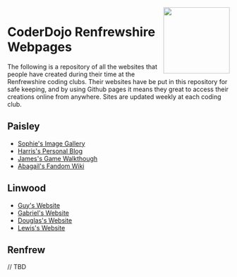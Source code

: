
<img align='right' src='https://pbs.twimg.com/profile_images/378800000074131854/8f9b83843cd9ebae74892f4edf47e268.jpeg' width='150' height='150' />

# CoderDojo Renfrewshire Webpages

The following is a repository of all the websites that people have created during their time at the Renfrewshire coding clubs. Their websites have be put in this repository for safe keeping, and by using Github pages it means they great to access their creations online from anywhere. Sites are updated weekly at each coding club.

## Paisley

* [Sophie's Image Gallery](https://coderdojo-renfrewshire.github.io/webpages/sophie)
* [Harris's Personal Blog](https://coderdojo-renfrewshire.github.io/webpages/harris/index.html) 
* [James's Game Walkthough](https://coderdojo-renfrewshire.github.io/webpages/james/index.html)
* [Abagail's  Fandom Wiki](https://coderdojo-renfrewshire.github.io/webpages/abagail/index.html) 

## Linwood

* [Guy's Website](https://coderdojo-renfrewshire.github.io/webpages/guy/index.html)
* [Gabriel's Website](https://coderdojo-renfrewshire.github.io/webpages/gabriel/index.html)
* [Douglas's Website](https://coderdojo-renfrewshire.github.io/webpages/douglas/index.html)
* [Lewis's Website](https://coderdojo-renfrewshire.github.io/webpages/lewis/index.html)

## Renfrew

// TBD


